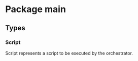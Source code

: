 # Package main

## Types

### Script

Script represents a script to be executed by the orchestrator.


